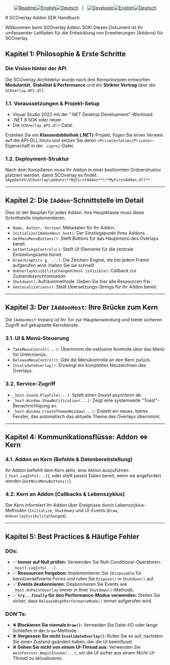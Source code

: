 <p align="center">
  <!-- Readme Sektion -->
  <a href="../README.de.md"><img src="https://img.shields.io/badge/Readme-555?style=flat-square" alt="Readme"></a><!--
  --><a href="../README.md"><img src="https://img.shields.io/badge/EN-555?style=flat-square" alt="English"></a><!--
  --><a href="../README.de.md"><img src="https://img.shields.io/badge/DE-007bff?style=flat-square" alt="Deutsch"></a>
  &nbsp;&nbsp;|&nbsp;&nbsp;
  <!-- Developer Sektion -->
  <a href="SDK_MANUAL.md"><img src="https://img.shields.io/badge/Developer-555?style=flat-square" alt="Developer"></a><!--
  --><a href="SDK_MANUAL.md"><img src="https://img.shields.io/badge/EN-555?style=flat-square" alt="English"></a><!--
  --><a href="SDK_MANUAL.de.md"><img src="https://img.shields.io/badge/DE-ff6f00?style=flat-square" alt="Deutsch"></a>
</p>
# SCOverlay Addon SDK Handbuch

Willkommen beim SCOverlay Addon SDK! Dieses Dokument ist Ihr umfassender Leitfaden für die Entwicklung von Erweiterungen (Addons) für SCOverlay.

## Kapitel 1: Philosophie & Erste Schritte

### Die Vision hinter der API
Die SCOverlay-Architektur wurde nach drei Kernprinzipien entworfen: **Modularität**, **Stabilität & Performance** und ein **Strikter Vertrag** über die `SCOverlay.API.dll`.

### 1.1. Voraussetzungen & Projekt-Setup
- Visual Studio 2022 mit der ".NET Desktop Development"-Workload.
- .NET 8 SDK oder neuer.
- Die `SCOverlay.API.dll`-Datei.

Erstellen Sie ein **Klassenbibliothek (.NET)**-Projekt, fügen Sie einen Verweis auf die API-DLL hinzu und setzen Sie deren `<Private>false</Private>`-Eigenschaft in der `.csproj`-Datei.

### 1.2. Deployment-Struktur
Nach dem Kompilieren muss Ihr Addon in einer bestimmten Ordnerstruktur platziert werden, damit SCOverlay es findet:
`%AppData%\SCOverlay\addons\**MyFirstAddon**\**MyFirstAddon.dll**`

---

## Kapitel 2: Die `IAddon`-Schnittstelle im Detail

Dies ist der Bauplan für jedes Addon. Ihre Hauptklasse muss diese Schnittstelle implementieren.
*   `Name, Author, Version`: Metadaten für Ihr Addon.
*   `Initialize(IAddonHost host)`: Der Einstiegspunkt Ihres Addons.
*   `GetMainMenuButtons()`: Stellt Buttons für das Hauptmenü des Overlays bereit.
*   `GetSettingsControls()`: Stellt UI-Elemente für die zentrale Einstellungsseite bereit.
*   `Draw(Graphics g, ...)`: Die Zeichen-Engine, die bei jedem Frame aufgerufen wird. Halten Sie sie schnell!
*   `OnOverlayVisibilityChanged(bool isVisible)`: Callback zur Zustandssynchronisation.
*   `Shutdown()`: Aufräummethode. Geben Sie hier alle Ressourcen frei.
*   `GetLocalizations()`: Stellt Übersetzungs-Strings für Ihr Addon bereit.

---

## Kapitel 3: Der `IAddonHost`: Ihre Brücke zum Kern

Die `IAddonHost`-Instanz ist Ihr Tor zur Hauptanwendung und bietet sicheren Zugriff auf gekapselte Kerndienste.

### 3.1. UI & Menü-Steuerung
*   `TakeMenuControl(...)`: Übernimmt die exklusive Kontrolle über das Menü für Untermenüs.
*   `ReleaseMenuControl()`: Gibt die Menükontrolle an den Kern zurück.
*   `InvalidateOverlay()`: Erzwingt ein komplettes Neuzeichnen des Overlays.

### 3.2. Service-Zugriff
*   `_host.Sound.PlayFile(...)`: Spielt einen Sound asynchron ab.
*   `_host.Window.ShowNotification(...)`: Zeigt eine systemweite "Toast"-Benachrichtigung an.
*   `_host.Window.CreateThemedWindow(...)`: Erstellt ein neues, leeres Fenster, das automatisch das aktuelle Theme des Overlays übernimmt.

---

## Kapitel 4: Kommunikationsflüsse: Addon <=> Kern

### 4.1. Addon an Kern (Befehle & Datenbereitstellung)
Ihr Addon befiehlt dem Kern aktiv, eine Aktion auszuführen (`_host.LogInfo(...)`), oder stellt passiv Daten bereit, wenn sie angefordert werden (`GetMainMenuButtons()`).

### 4.2. Kern an Addon (Callbacks & Lebenszyklus)
Der Kern informiert Ihr Addon über Ereignisse durch Lebenszyklus-Methoden (`Initialize`, `Shutdown`) und UI-Events (`Draw`, `OnOverlayVisibilityChanged`).

---

## Kapitel 5: Best Practices & Häufige Fehler

### DOs:
*   ✅ **Immer auf Null prüfen:** Verwenden Sie Null-Conditional-Operatoren: `_host?.LogInfo(...)`.
*   ✅ **Ressourcen freigeben:** Implementieren Sie `IDisposable` für benutzerdefinierte Forms und rufen Sie `Dispose()` in `Shutdown()` auf.
*   ✅ **Events deabonnieren:** Deabonnieren Sie Events wie `_host.OnPaintOverlay` immer in Ihrer `Shutdown()`-Methode.
*   ✅ **`try...finally` für den Performance-Modus verwenden:** Stellen Sie sicher, dass `ReleaseHighPerformanceMode()` immer aufgerufen wird.

### DON'Ts:
*   ❌ **Blockieren Sie niemals `Draw()`:** Vermeiden Sie Datei-I/O oder lange Schleifen in der `Draw`-Methode.
*   ❌ **Vergessen Sie nicht `InvalidateOverlay()`:** Rufen Sie es auf, nachdem Sie einen Zustand geändert haben, der die UI beeinflusst.
*   ❌ **Gehen Sie nicht von einem UI-Thread aus:** Verwenden Sie `meinFenster.BeginInvoke(...)`, um die UI sicher aus einem Nicht-UI-Thread zu aktualisieren.